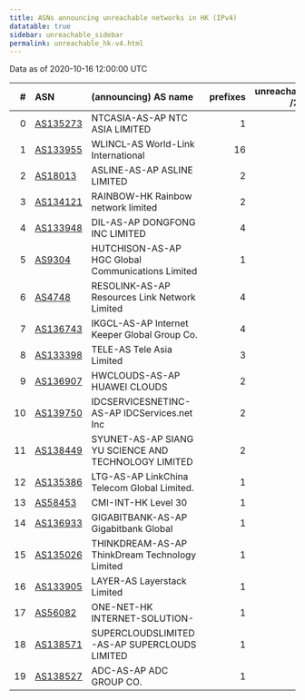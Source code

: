 ```yaml
---
title: ASNs announcing unreachable networks in HK (IPv4)
datatable: true
sidebar: unreachable_sidebar
permalink: unreachable_hk-v4.html
---
```


Data as of 2020-10-16 12:00:00 UTC


<div class="datatable-begin"></div>

|   # | ASN                                      | (announcing) AS name                                 |   prefixes |   unreachable /24s |
|----:|:-----------------------------------------|:-----------------------------------------------------|-----------:|-------------------:|
|   0 | [AS135273](unreachable_AS135273-v4.html) | NTCASIA-AS-AP NTC ASIA LIMITED                       |          1 |                 16 |
|   1 | [AS133955](unreachable_AS133955-v4.html) | WLINCL-AS World-Link International                   |         16 |                 16 |
|   2 | [AS18013](unreachable_AS18013-v4.html)   | ASLINE-AS-AP ASLINE LIMITED                          |          2 |                  8 |
|   3 | [AS134121](unreachable_AS134121-v4.html) | RAINBOW-HK Rainbow network limited                   |          2 |                  5 |
|   4 | [AS133948](unreachable_AS133948-v4.html) | DIL-AS-AP DONGFONG INC LIMITED                       |          4 |                  4 |
|   5 | [AS9304](unreachable_AS9304-v4.html)     | HUTCHISON-AS-AP HGC Global Communications Limited    |          1 |                  4 |
|   6 | [AS4748](unreachable_AS4748-v4.html)     | RESOLINK-AS-AP Resources Link Network Limited        |          4 |                  4 |
|   7 | [AS136743](unreachable_AS136743-v4.html) | IKGCL-AS-AP Internet Keeper Global Group Co.         |          4 |                  4 |
|   8 | [AS133398](unreachable_AS133398-v4.html) | TELE-AS Tele Asia Limited                            |          3 |                  3 |
|   9 | [AS136907](unreachable_AS136907-v4.html) | HWCLOUDS-AS-AP HUAWEI CLOUDS                         |          2 |                  2 |
|  10 | [AS139750](unreachable_AS139750-v4.html) | IDCSERVICESNETINC-AS-AP IDCServices.net Inc          |          2 |                  2 |
|  11 | [AS138449](unreachable_AS138449-v4.html) | SYUNET-AS-AP SIANG YU SCIENCE AND TECHNOLOGY LIMITED |          2 |                  2 |
|  12 | [AS135386](unreachable_AS135386-v4.html) | LTG-AS-AP LinkChina Telecom Global Limited.          |          1 |                  1 |
|  13 | [AS58453](unreachable_AS58453-v4.html)   | CMI-INT-HK Level 30                                  |          1 |                  1 |
|  14 | [AS136933](unreachable_AS136933-v4.html) | GIGABITBANK-AS-AP Gigabitbank Global                 |          1 |                  1 |
|  15 | [AS135026](unreachable_AS135026-v4.html) | THINKDREAM-AS-AP ThinkDream Technology Limited       |          1 |                  1 |
|  16 | [AS133905](unreachable_AS133905-v4.html) | LAYER-AS Layerstack Limited                          |          1 |                  1 |
|  17 | [AS56082](unreachable_AS56082-v4.html)   | ONE-NET-HK INTERNET-SOLUTION-                        |          1 |                  1 |
|  18 | [AS138571](unreachable_AS138571-v4.html) | SUPERCLOUDSLIMITED-AS-AP SUPERCLOUDS LIMITED         |          1 |                  1 |
|  19 | [AS138527](unreachable_AS138527-v4.html) | ADC-AS-AP ADC GROUP CO.                              |          1 |                  1 |

<div class="datatable-end"></div>